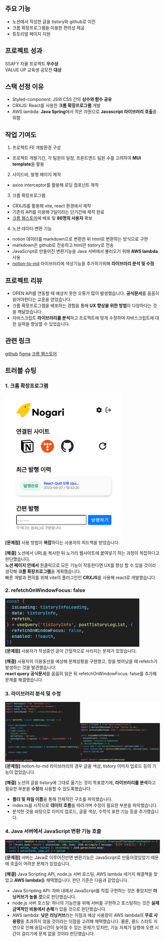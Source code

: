 ## 주요 기능

- 노션에서 작성한 글을 tistory와 github로 이전
- 크롬 확장프로그램을 이용한 편의성 제공
- 튜토리얼 페이지 지원

## 프로젝트 성과

SSAFY 자율 프로젝트 **우수상**  
VALUE UP 교육생 공모전 **대상**

## 스택 선정 이유

- Styled-component: JS와 CSS 간의 **상수와 함수 공유**
- CRXJS: React를 사용한 **크롬 확장프로그램** 개발
- AWS lambda: **Java Spring**에서 적은 자원으로 **Javascript 라이브러리 호출**을 위함

## 작업 기여도

1. 프로젝트 FE 개발환경 구성

- 프로젝트 개발기간, 각 팀원의 일정, 프론트엔드 팀원 수를 고려하여 **MUI template**을 활용

2. 사이드바, 발행 페이지 제작

- axios interceptor를 활용해 로딩 컴포넌트 제작

3. 크롬 확장프로그램

- CRXJS를 활용해 vite, react 환경에서 제작
- 기존의 API를 이용해 2일이라는 단기간에 제작 완료
- [크롬 웹스토어](https://chromewebstore.google.com/detail/nogari-%EB%85%B8%EC%85%98%EC%97%90%EC%84%9C-%EA%B0%80%EB%8A%94-%EC%9D%B4%EC%95%BC%EA%B8%B0/hjdmhaniikfbncdhikfbgfkpchicegfp?utm_source=ext_app_menu)에 배포 및 **86명의 사용자** 확보

4. 노션 데이터 변환 기능

- notion 데이터를 markdown으로 변환한 뒤 html로 변환하는 방식으로 구현
- markdown은 github로 전송하고 html은 tistory로 전송
- JavaScript로 만들어진 변환기능을 Java 서버에서 불러오기 위해 **AWS lambda** 사용
- [notion-to-md](https://github.com/souvikinator/notion-to-md) 라이브러리에 색상기능을 추가하기위해 **라이브러리 분석 및 수정**

## 프로젝트 리뷰

- OPEN API를 연동할 때 예상치 못한 오류가 많이 발생했습니다. **공식문서**를 꼼꼼히 읽어야한다는 교훈을 얻었습니다.
- 크롬 확장프로그램을 배포하는 경험을 통해 **UX 향상을 위한 방법**이 다양하다는 것을 깨달았습니다.
- 자바스크립트 **라이브러리를 분석**하고 프로젝트에 맞게 수정하며 자바스크립트에 대한 실력을 향상할 수 있었습니다.

## 관련 링크

[github](https://github.com/appletail/Nogari)
[figma](https://www.figma.com/design/kAicnJo6OXkvUTQYkUyY0f/Nogari?node-id=1-2&t=2TxuhPCNJ5gcttWe-1)
[크롬 웹스토어](https://chromewebstore.google.com/detail/nogari-%EB%85%B8%EC%85%98%EC%97%90%EC%84%9C-%EA%B0%80%EB%8A%94-%EC%9D%B4%EC%95%BC%EA%B8%B0/hjdmhaniikfbncdhikfbgfkpchicegfp?utm_source=ext_app_menu)

## 트러블 슈팅

### 1. 크롬 확장프로그램

![Nogari1](image/Nogari1.png)  
**[문제점]** 사용 방법이 **복잡**하다는 사용자의 피드백을 받았습니다.

**[해결]** 노션에서 URL을 복사한 뒤 노가리 웹사이트에 붙여넣기 하는 과정이 복잡하다고 판단했습니다.  
**노션 페이지 안에서** 원클릭으로 모든 기능이 작동한다면 UX를 향상 할 수 있을 것이라 생각해 **크롬 확장프로그램**을 계획했습니다.  
빠른 개발과 편의를 위해 vite의 플러그인인 **CRXJS**를 사용해 react로 개발했습니다.

### 2. refetchOnWindowFocus: false

![Nogari2](image/Nogari2.png)  
**[문제점]** 사용자가 작성중인 글이 간헐적으로 사라지는 문제가 있었습니다.

**[해결]** 사용자의 이용동선을 예상해 문제상황을 구현했고, 창을 벗어났을 때 refetch가 발생하는 것을 발견했습니다.  
**react query 공식문서**를 꼼꼼히 읽은 뒤 refetchOnWindowFocus: false를 추가해 문제를 해결했습니다.

### 3. 라이브러리 분석 및 수정

![Nogari3](image/Nogari3.png)  
**[문제점]** notion-to-md 라이브러리의 경우 글꼴 색상, tistory 이미지 업로드 등의 기능이 없었습니다.

**[해결]** 노션의 글을 tistory에 그대로 옮기는 것이 목표였기에, **라이브러리를 분석**하고 필요한 부분을 **수정**해 사용할 수 있도록했습니다.

- **폴더 및 파일 이름**을 통해 전체적인 구조를 파악했습니다.
- index.ts를 시작으로 **데이터 흐름**을 따라가며 수정이 필요한 부분을 파악했습니다.
- 분석한 것을 바탕으로 이미지 업로드, 글꼴 색상, 수학식 표현 기능 등을 추가했습니다.

### 4. Java 서버에서 JavaScript 변환 기능 호출

![Nogari4](image/Nogari4.png)  
**[문제점]** 서버는 Java로 이루어진반면 변환기능은 JavaScript로 만들어졌있었기 때문에 호출이 어려운 문제가 있었습니다.

**[해결]** Java Scripting API, node.js 서버 호스팅, AWS lambda 세가지 해결책을 찾았고 **AWS lambda**를 채택했습니다. 판단 기준은 다음과 같았습니다.

- Java Scripting API: 자바 내에서 JavaScript를 직접 구현하는 것은 좋았지만 **러닝커브가 높을 것**으로 판단했습니다.
- node.js 서버 호스팅: 하나의 기능만을 위해 서버를 구현하고 호스팅하는 것은 **실제 금액적인 비용에서 손해**가 있을 것으로 판단했습니다.
- AWS lambda: **낮은 러닝커브**라는 이점과 예상 사용량이 AWS lambda의 **무료 사용량**을 초과하지 않을 것이라는 이점을 고려해 채택했습니다. 물론, 콜드 스타트 지연으로 인해 응답시간이 늦어질 수 있는 문제가 있지만, 기능 자체가 실행에 오랜 시간이 걸리기에 문제 없을 것이라 판단했습니다.
